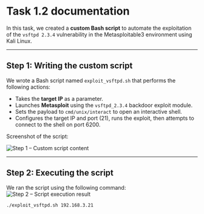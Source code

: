 # Task 1.2 documentation

In this task, we created a **custom Bash script** to automate the exploitation of the `vsftpd 2.3.4` vulnerability in the Metasploitable3 environment using Kali Linux.

---

## Step 1: Writing the custom script

We wrote a Bash script named `exploit_vsftpd.sh` that performs the following actions:

- Takes the **target IP** as a parameter.
- Launches **Metasploit** using the `vsftpd_2.3.4` backdoor exploit module.
- Sets the payload to `cmd/unix/interact` to open an interactive shell.
- Configures the target IP and port (21), runs the exploit, then attempts to connect to the shell on port 6200.

Screenshot of the script:

![Step 1 – Custom script content](./Step1CustomScript.png)

---

## Step 2: Executing the script

We ran the script using the following command:
![Step 2 – Script execution result](./Step2CompromiseUsingScript.png)
```bash
./exploit_vsftpd.sh 192.168.3.21
